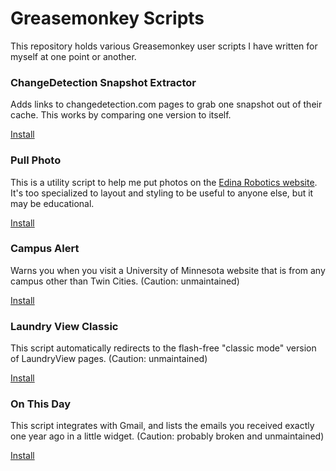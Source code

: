 # Greasemonkey Scripts

This repository holds various Greasemonkey user scripts I have written for myself at one point or another.

### ChangeDetection Snapshot Extractor
Adds links to changedetection.com pages to grab one snapshot out of their cache. This works by comparing one version to itself.

[Install](https://github.com/divergentdave/gm_scripts/raw/master/ChangeDetection_snapshot_extractor/ChangeDetection_snapshot_extractor.user.js)

### Pull Photo
This is a utility script to help me put photos on the [Edina Robotics website](http://www.edinarobotics.com/). It's too specialized to layout and styling to be useful to anyone else, but it may be educational.

[Install](https://github.com/divergentdave/gm_scripts/raw/master/Pull_Photo/Pull_Photo.user.js)

### Campus Alert
Warns you when you visit a University of Minnesota website that is from any campus other than Twin Cities. (Caution: unmaintained)

[Install](https://github.com/divergentdave/gm_scripts/raw/master/campus_alert/campus_alert.user.js)

### Laundry View Classic
This script automatically redirects to the flash-free "classic mode" version of LaundryView pages. (Caution: unmaintained)

[Install](https://github.com/divergentdave/gm_scripts/raw/master/lv_classic/lv_classic.user.js)

### On This Day
This script integrates with Gmail, and lists the emails you received exactly one year ago in a little widget. (Caution: probably broken and unmaintained)

[Install](https://github.com/divergentdave/gm_scripts/raw/master/on_this_day/on_this_day.user.js)
